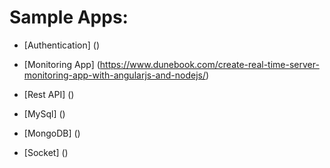 Sample Apps:
===========

- [Authentication] ()

- [Monitoring App] (https://www.dunebook.com/create-real-time-server-monitoring-app-with-angularjs-and-nodejs/)

- [Rest API] ()

- [MySql] ()

- [MongoDB] ()

- [Socket] ()





